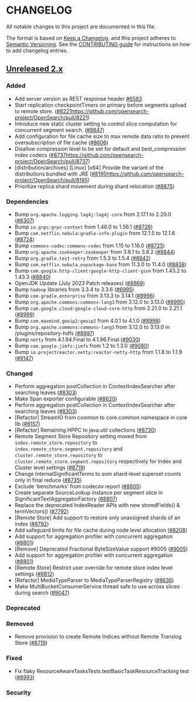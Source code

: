 # CHANGELOG
All notable changes to this project are documented in this file.

The format is based on [Keep a Changelog](https://keepachangelog.com/en/1.0.0/), and this project adheres to [Semantic Versioning](https://semver.org/spec/v2.0.0.html). See the [CONTRIBUTING guide](./CONTRIBUTING.md#Changelog) for instructions on how to add changelog entries.

## [Unreleased 2.x]
### Added
- Add server version as REST response header [#6583](https://github.com/opensearch-project/OpenSearch/issues/6583)
- Start replication checkpointTimers on primary before segments upload to remote store. ([#8221]()https://github.com/opensearch-project/OpenSearch/pull/8221)
- Introduce new static cluster setting to control slice computation for concurrent segment search. ([#8847](https://github.com/opensearch-project/OpenSearch/pull/8884))
- Add configuration for file cache size to max remote data ratio to prevent oversubscription of file cache ([#8606](https://github.com/opensearch-project/OpenSearch/pull/8606))
- Disallow compression level to be set for default and best_compression index codecs ([#8737]()https://github.com/opensearch-project/OpenSearch/pull/8737)
- [distribution/archives] [Linux] [x64] Provide the variant of the distributions bundled with JRE ([#8195]()https://github.com/opensearch-project/OpenSearch/pull/8195)
- Prioritize replica shard movement during shard relocation ([#8875](https://github.com/opensearch-project/OpenSearch/pull/8875))

### Dependencies
- Bump `org.apache.logging.log4j:log4j-core` from 2.17.1 to 2.20.0 ([#8307](https://github.com/opensearch-project/OpenSearch/pull/8307))
- Bump `io.grpc:grpc-context` from 1.46.0 to 1.56.1 ([#8726](https://github.com/opensearch-project/OpenSearch/pull/8726))
- Bump `com.netflix.nebula:gradle-info-plugin` from 12.1.5 to 12.1.6 ([#8724](https://github.com/opensearch-project/OpenSearch/pull/8724))
- Bump `commons-codec:commons-codec` from 1.15 to 1.16.0 ([#8725](https://github.com/opensearch-project/OpenSearch/pull/8725))
- Bump `org.apache.zookeeper:zookeeper` from 3.8.1 to 3.8.2 ([#8844](https://github.com/opensearch-project/OpenSearch/pull/8844))
- Bump `org.gradle.test-retry` from 1.5.3 to 1.5.4 ([#8842](https://github.com/opensearch-project/OpenSearch/pull/8842))
- Bump `com.netflix.nebula.ospackage-base` from 11.3.0 to 11.4.0 ([#8838](https://github.com/opensearch-project/OpenSearch/pull/8838))
- Bump `com.google.http-client:google-http-client-gson` from 1.43.2 to 1.43.3 ([#8840](https://github.com/opensearch-project/OpenSearch/pull/8840))
- OpenJDK Update (July 2023 Patch releases) ([#8869](https://github.com/opensearch-project/OpenSearch/pull/8869))
- Bump `hadoop` libraries from 3.3.4 to 3.3.6 ([#6995](https://github.com/opensearch-project/OpenSearch/pull/6995))
- Bump `com.gradle.enterprise` from 3.13.3 to 3.14.1 ([#8996](https://github.com/opensearch-project/OpenSearch/pull/8996))
- Bump `org.apache.commons:commons-lang3` from 3.12.0 to 3.13.0 ([#8995](https://github.com/opensearch-project/OpenSearch/pull/8995))
- Bump `com.google.cloud:google-cloud-core-http` from 2.21.0 to 2.21.1 ([#8999](https://github.com/opensearch-project/OpenSearch/pull/8999))
- Bump `com.maxmind.geoip2:geoip2` from 4.0.1 to 4.1.0 ([#8998](https://github.com/opensearch-project/OpenSearch/pull/8998))
- Bump `org.apache.commons:commons-lang3` from 3.12.0 to 3.13.0 in /plugins/repository-hdfs ([#8997](https://github.com/opensearch-project/OpenSearch/pull/8997))
- Bump `netty` from 4.1.94.Final to 4.1.96.Final ([#9030](https://github.com/opensearch-project/OpenSearch/pull/9030))
- Bump `com.google.jimfs:jimfs` from 1.2 to 1.3.0 ([#9080](https://github.com/opensearch-project/OpenSearch/pull/9080))
- Bump `io.projectreactor.netty:reactor-netty-http` from 1.1.8 to 1.1.9 ([#9147](https://github.com/opensearch-project/OpenSearch/pull/9147))

### Changed
- Perform aggregation postCollection in ContextIndexSearcher after searching leaves ([#8303](https://github.com/opensearch-project/OpenSearch/pull/8303))
- Make Span exporter configurable ([#8620](https://github.com/opensearch-project/OpenSearch/issues/8620))
- Perform aggregation postCollection in ContextIndexSearcher after searching leaves ([#8303](https://github.com/opensearch-project/OpenSearch/pull/8303))
- [Refactor] StreamIO from common to core.common namespace in core lib ([#8157](https://github.com/opensearch-project/OpenSearch/pull/8157))
- [Refactor] Remaining HPPC to java.util collections ([#8730](https://github.com/opensearch-project/OpenSearch/pull/8730))
- Remote Segment Store Repository setting moved from `index.remote_store.repository` to `index.remote_store.segment.repository` and `cluster.remote_store.repository` to `cluster.remote_store.segment.repository` respectively for Index and Cluster level settings ([#8719](https://github.com/opensearch-project/OpenSearch/pull/8719))
- Change InternalSignificantTerms to sum shard-level superset counts only in final reduce ([#8735](https://github.com/opensearch-project/OpenSearch/pull/8735))
- Exclude 'benchmarks' from codecov report ([#8805](https://github.com/opensearch-project/OpenSearch/pull/8805))
- Create separate SourceLookup instance per segment slice in SignificantTextAggregatorFactory ([#8807](https://github.com/opensearch-project/OpenSearch/pull/8807))
- Replace the deprecated IndexReader APIs with new storedFields() & termVectors() ([#7792](https://github.com/opensearch-project/OpenSearch/pull/7792))
- [Remote Store] Add support to restore only unassigned shards of an index ([#8792](https://github.com/opensearch-project/OpenSearch/pull/8792))
- Add safeguard limits for file cache during node level allocation ([#8208](https://github.com/opensearch-project/OpenSearch/pull/8208))
- Add support for aggregation profiler with concurrent aggregation ([#8801](https://github.com/opensearch-project/OpenSearch/pull/8801))
- [Remove] Deprecated Fractional ByteSizeValue support #9005 ([#9005](https://github.com/opensearch-project/OpenSearch/pull/9005))
- Add support for aggregation profiler with concurrent aggregation ([#8801](https://github.com/opensearch-project/OpenSearch/pull/8801))
- [Remote Store] Restrict user override for remote store index level settings ([#8812](https://github.com/opensearch-project/OpenSearch/pull/8812))
- [Refactor] MediaTypeParser to MediaTypeParserRegistry ([#8636](https://github.com/opensearch-project/OpenSearch/pull/8636))
- Make MultiBucketConsumerService thread safe to use across slices during search ([#9047](https://github.com/opensearch-project/OpenSearch/pull/9047))

### Deprecated

### Removed
- Remove provision to create Remote Indices without Remote Translog Store ([#8719](https://github.com/opensearch-project/OpenSearch/pull/8719))

### Fixed
- Fix flaky ResourceAwareTasksTests.testBasicTaskResourceTracking test ([#8993](https://github.com/opensearch-project/OpenSearch/pull/8993))

### Security


[Unreleased 2.x]: https://github.com/opensearch-project/OpenSearch/compare/2.10...2.x
